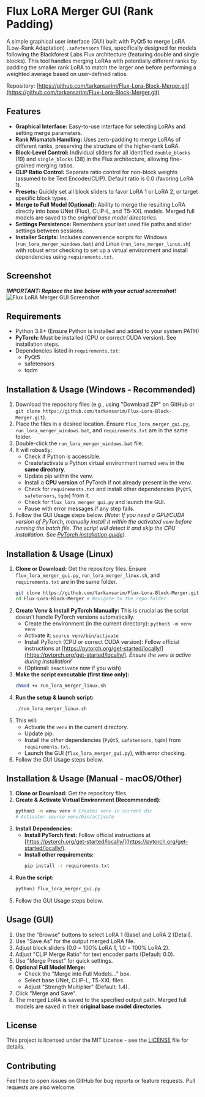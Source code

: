 # Flux LoRA Merger GUI (Rank Padding)

A simple graphical user interface (GUI) built with PyQt5 to merge LoRA (Low-Rank Adaptation) `.safetensors` files, specifically designed for models following the Blackforest Labs Flux architecture (featuring double and single blocks). This tool handles merging LoRAs with potentially different ranks by padding the smaller rank LoRA to match the larger one before performing a weighted average based on user-defined ratios.

Repository: [https://github.com/tarkansarim/Flux-Lora-Block-Merger.git](https://github.com/tarkansarim/Flux-Lora-Block-Merger.git)

## Features

*   **Graphical Interface:** Easy-to-use interface for selecting LoRAs and setting merge parameters.
*   **Rank Mismatch Handling:** Uses zero-padding to merge LoRAs of different ranks, preserving the structure of the higher-rank LoRA.
*   **Block-Level Control:** Individual sliders for all identified `double_blocks` (19) and `single_blocks` (38) in the Flux architecture, allowing fine-grained merging ratios.
*   **CLIP Ratio Control:** Separate ratio control for non-block weights (assumed to be Text Encoder/CLIP). Default ratio is 0.0 (favoring LoRA 1).
*   **Presets:** Quickly set all block sliders to favor LoRA 1 or LoRA 2, or target specific block types.
*   **Merge to Full Model (Optional):** Ability to merge the resulting LoRA directly into base UNet (Flux), CLIP-L, and T5-XXL models. Merged full models are saved to the *original base model directories*.
*   **Settings Persistence:** Remembers your last used file paths and slider settings between sessions.
*   **Installer Scripts:** Includes convenience scripts for Windows (`run_lora_merger_windows.bat`) and Linux (`run_lora_merger_linux.sh`) with robust error checking to set up a virtual environment and install dependencies using `requirements.txt`.

## Screenshot

***IMPORTANT: Replace the line below with your actual screenshot!***
![Flux LoRA Merger GUI Screenshot](screenshot.png)  <!-- Add screenshot file (e.g., screenshot.png) to repo and update this line -->

## Requirements

*   Python 3.8+ (Ensure Python is installed and added to your system PATH)
*   **PyTorch:** Must be installed (CPU or correct CUDA version). See installation steps.
*   Dependencies listed in `requirements.txt`:
    *   PyQt5
    *   safetensors
    *   tqdm

## Installation & Usage (Windows - Recommended)

1.  Download the repository files (e.g., using "Download ZIP" on GitHub or `git clone https://github.com/tarkansarim/Flux-Lora-Block-Merger.git`).
2.  Place the files in a desired location. Ensure `flux_lora_merger_gui.py`, `run_lora_merger_windows.bat`, and `requirements.txt` are in the same folder.
3.  Double-click the `run_lora_merger_windows.bat` file.
4.  It will robustly:
    *   Check if Python is accessible.
    *   Create/activate a Python virtual environment named `venv` in the **same directory**.
    *   Update pip within the venv.
    *   Install a **CPU version** of PyTorch if not already present in the venv.
    *   Check for `requirements.txt` and install other dependencies (`PyQt5`, `safetensors`, `tqdm`) from it.
    *   Check for `flux_lora_merger_gui.py` and launch the GUI.
    *   Pause with error messages if any step fails.
5.  Follow the GUI Usage steps below.
    *(Note: If you need a GPU/CUDA version of PyTorch, manually install it within the activated `venv` *before* running the batch file. The script will detect it and skip the CPU installation. See [PyTorch installation guide](https://pytorch.org/get-started/locally/)).*

## Installation & Usage (Linux)

1.  **Clone or Download:** Get the repository files. Ensure `flux_lora_merger_gui.py`, `run_lora_merger_linux.sh`, and `requirements.txt` are in the same folder.
    ```bash
    git clone https://github.com/tarkansarim/Flux-Lora-Block-Merger.git
    cd Flux-Lora-Block-Merger # Navigate to the repo folder
    ```
2.  **Create Venv & Install PyTorch Manually:** This is crucial as the script doesn't handle PyTorch versions automatically.
    *   Create the environment (in the current directory): `python3 -m venv venv`
    *   Activate it: `source venv/bin/activate`
    *   Install PyTorch (CPU or correct CUDA version): Follow official instructions at [https://pytorch.org/get-started/locally/](https://pytorch.org/get-started/locally/). *Ensure the `venv` is active during installation!*
    *   (Optional: `deactivate` now if you wish)
3.  **Make the script executable (first time only):**
    ```bash
    chmod +x run_lora_merger_linux.sh
    ```
4.  **Run the setup & launch script:**
    ```bash
    ./run_lora_merger_linux.sh
    ```
5.  This will:
    *   Activate the `venv` in the current directory.
    *   Update pip.
    *   Install the *other* dependencies (`PyQt5`, `safetensors`, `tqdm`) from `requirements.txt`.
    *   Launch the GUI (`flux_lora_merger_gui.py`), with error checking.
6.  Follow the GUI Usage steps below.

## Installation & Usage (Manual - macOS/Other)

1.  **Clone or Download:** Get the repository files.
2.  **Create & Activate Virtual Environment (Recommended):**
    ```bash
    python3 -m venv venv # Creates venv in current dir
    # Activate: source venv/bin/activate
    ```
3.  **Install Dependencies:**
    *   **Install PyTorch first:** Follow official instructions at [https://pytorch.org/get-started/locally/](https://pytorch.org/get-started/locally/).
    *   **Install other requirements:**
        ```bash
        pip install -r requirements.txt
        ```
4.  **Run the script:**
    ```bash
    python3 flux_lora_merger_gui.py
    ```
5.  Follow the GUI Usage steps below.

## Usage (GUI)

1.  Use the "Browse" buttons to select LoRA 1 (Base) and LoRA 2 (Detail).
2.  Use "Save As" for the output merged LoRA file.
3.  Adjust block sliders (0.0 = 100% LoRA 1, 1.0 = 100% LoRA 2).
4.  Adjust "CLIP Merge Ratio" for text encoder parts (Default: 0.0).
5.  Use "Merge Preset" for quick settings.
6.  **Optional Full Model Merge:**
    *   Check the "Merge into Full Models..." box.
    *   Select base UNet, CLIP-L, T5-XXL files.
    *   Adjust "Strength Multiplier" (Default: 1.4).
7.  Click "Merge and Save".
8.  The merged LoRA is saved to the specified output path. Merged full models are saved in their **original base model directories**.

## License

This project is licensed under the MIT License - see the [LICENSE](LICENSE) file for details.

## Contributing

Feel free to open issues on GitHub for bug reports or feature requests. Pull requests are also welcome.